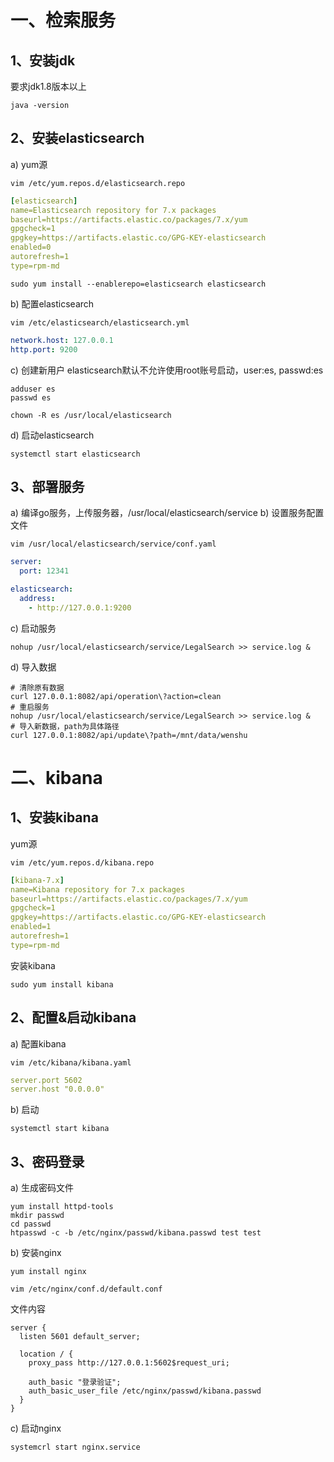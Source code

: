# 一、检索服务
## 1、安装jdk
要求jdk1.8版本以上
```shell
java -version
```

## 2、安装elasticsearch
a) yum源
```shell
vim /etc/yum.repos.d/elasticsearch.repo
```
```yaml
[elasticsearch]
name=Elasticsearch repository for 7.x packages
baseurl=https://artifacts.elastic.co/packages/7.x/yum
gpgcheck=1
gpgkey=https://artifacts.elastic.co/GPG-KEY-elasticsearch
enabled=0
autorefresh=1
type=rpm-md
```
```shell
sudo yum install --enablerepo=elasticsearch elasticsearch
```
b) 配置elasticsearch
```shell
vim /etc/elasticsearch/elasticsearch.yml
```
```yaml
network.host: 127.0.0.1
http.port: 9200
```
c) 创建新用户
elasticsearch默认不允许使用root账号启动，user:es, passwd:es
```shell
adduser es
passwd es

chown -R es /usr/local/elasticsearch
```
d) 启动elasticsearch
```shell
systemctl start elasticsearch
```

## 3、部署服务
a) 编译go服务，上传服务器，/usr/local/elasticsearch/service
b) 设置服务配置文件
```shell
vim /usr/local/elasticsearch/service/conf.yaml
```
```yaml
server:
  port: 12341

elasticsearch:
  address:
    - http://127.0.0.1:9200
```
c) 启动服务
```shell
nohup /usr/local/elasticsearch/service/LegalSearch >> service.log &
```
d) 导入数据
```shell
# 清除原有数据
curl 127.0.0.1:8082/api/operation\?action=clean
# 重启服务
nohup /usr/local/elasticsearch/service/LegalSearch >> service.log &
# 导入新数据，path为具体路径
curl 127.0.0.1:8082/api/update\?path=/mnt/data/wenshu
```

# 二、kibana
## 1、安装kibana
yum源
```shell
vim /etc/yum.repos.d/kibana.repo
```
```yaml
[kibana-7.x]
name=Kibana repository for 7.x packages
baseurl=https://artifacts.elastic.co/packages/7.x/yum
gpgcheck=1
gpgkey=https://artifacts.elastic.co/GPG-KEY-elasticsearch
enabled=1
autorefresh=1
type=rpm-md
```
安装kibana
```shell
sudo yum install kibana
```
## 2、配置&启动kibana
a) 配置kibana
```shell
vim /etc/kibana/kibana.yaml
```
```yaml
server.port 5602
server.host "0.0.0.0"
```
b) 启动
```shell
systemctl start kibana
```

## 3、密码登录
a) 生成密码文件
```shell
yum install httpd-tools
mkdir passwd
cd passwd
htpasswd -c -b /etc/nginx/passwd/kibana.passwd test test
```
b) 安装nginx
```shell
yum install nginx

vim /etc/nginx/conf.d/default.conf
```
文件内容
```shell
server {
  listen 5601 default_server;
  
  location / {
    proxy_pass http://127.0.0.1:5602$request_uri;
    
    auth_basic "登录验证";
    auth_basic_user_file /etc/nginx/passwd/kibana.passwd
  }
}
```
c) 启动nginx
```shell
systemcrl start nginx.service
```
